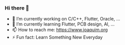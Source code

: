### Hi there 👋


- 🔭 I’m currently working on C/C++, Flutter, Oracle, ...
- 🌱 I’m currently learning Flutter, PCB design, AI, ...
- 📫 How to reach me: https://www.joaquim.org
- ⚡ Fun fact: Learn Something New Everyday
